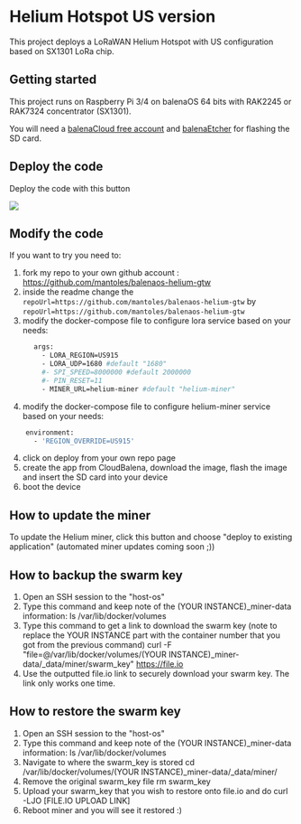 # Helium Hotspot US version

This project deploys a LoRaWAN Helium Hotspot with US configuration based on SX1301 LoRa chip.

## Getting started

This project runs on Raspberry Pi 3/4 on balenaOS 64 bits with RAK2245 or RAK7324 concentrator (SX1301).

You will need a [balenaCloud free account](https://dashboard.balena-cloud.com/) and [balenaEtcher](https://balena.io/etcher) for flashing the SD card.

## Deploy the code

Deploy the code with this button

[![](https://www.balena.io/deploy.png)](https://dashboard.balena-cloud.com/deploy?repoUrl=https://github.com/Mantoles/balenaos-helium-gtw)


## Modify the code

If you want to try you need to:

1) fork my repo to your own github account : https://github.com/mantoles/balenaos-helium-gtw
2) inside the readme change the `repoUrl=https://github.com/mantoles/balenaos-helium-gtw` by `repoUrl=https://github.com/mantoles/balenaos-helium-gtw`
3) modify the docker-compose file to configure lora service based on your needs:
```bash
      args:
        - LORA_REGION=US915
        - LORA_UDP=1680 #default "1680"
        #- SPI_SPEED=8000000 #default 2000000
        #- PIN_RESET=11
        - MINER_URL=helium-miner #default "helium-miner"
```
4) modify the docker-compose file to configure helium-miner service based on your needs:
```bash
    environment:
      - 'REGION_OVERRIDE=US915'
```
4) click on deploy from your own repo page
5) create the app from CloudBalena, download the image, flash the image and insert the SD card into your device
6) boot the device


## How to update the miner

To update the Helium miner, click this button and choose "deploy to existing application" (automated miner updates coming soon ;))


## How to backup the swarm key

1. Open an SSH session to the "host-os"
2. Type this command and keep note of the (YOUR INSTANCE)_miner-data information: 
      ls /var/lib/docker/volumes
3. Type this command to get a link to download the swarm key (note to replace the YOUR INSTANCE part with the container number that you got from the previous command) 
      curl -F "file=@/var/lib/docker/volumes/(YOUR INSTANCE)_miner-data/_data/miner/swarm_key" https://file.io
4. Use the outputted file.io link to securely download your swarm key. The link only works one time.


## How to restore the swarm key

1. Open an SSH session to the "host-os"
2. Type this command and keep note of the (YOUR INSTANCE)_miner-data information: 
      ls /var/lib/docker/volumes
3. Navigate to where the swarm_key is stored
      cd /var/lib/docker/volumes/(YOUR INSTANCE)_miner-data/_data/miner/
4. Remove the original swarm_key file
      rm swarm_key
5. Upload your swarm_key that you wish to restore onto file.io and do
      curl -LJO [FILE.IO UPLOAD LINK]
6. Reboot miner and you will see it restored :)
